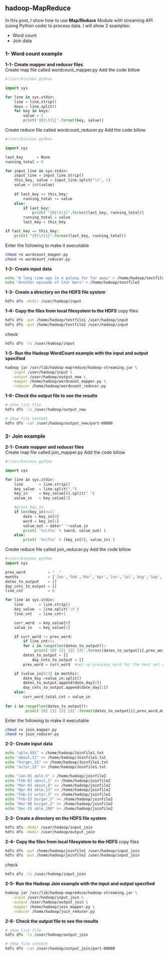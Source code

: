 ## hadoop-MapReduce

In this post, I show how to use **Map/Reduce** Module with streaming API (using Python code) to process data. 
I will show 2 examples:
- Word count
- Join data

### 1- Word count example
**1-1- Create mapper and reducer files**  
Create map file called wordcount_mapper.py
Add the code billow

```python
#!/usr/bin/env python   

import sys

for line in sys.stdin:
    line = line.strip()
    keys = line.split() 
    for key in keys:
        value = 1        
        print('{0}\t{1}'.format(key, value))
```

Create reduce file called wordcount_reducer.py
Add the code billow

```python
#!/usr/bin/env python

import sys

last_key      = None            
running_total = 0

for input_line in sys.stdin:
    input_line = input_line.strip()
    this_key, value = input_line.split("\t", 1)
    value = int(value)
 
    if last_key == this_key:
        running_total += value
    else:
        if last_key:
            print( "{0}\t{1}".format(last_key, running_total))
        running_total = value
        last_key = this_key

if last_key == this_key:
    print( "{0}\t{1}".format(last_key, running_total))
```   

Enter the following to make it executable
``` sh
chmod +x wordcount_mapper.py
chmod +x wordcount_reducer.py
```

**1-2- Create input data** 
``` sh
echo "A long time ago in a galaxy far far away" > /home/hadoop/testfile1
echo "Another episode of Star Wars" > /home/hadoop/testfile2
```

**1-3- Create a directory on the HDFS file system**
``` sh
hdfs dfs -mkdir /user/hadoop/input
``` 

**1-4- Copy the files from local filesystem to the HDFS**
copy files
``` sh
hdfs dfs -put /home/hadoop/testfile1 /user/hadoop/input
hdfs dfs -put /home/hadoop/testfile2 /user/hadoop/input
```

check
``` sh
hdfs dfs -ls /user/hadoop/input
```

**1-5- Run the Hadoop WordCount example with the input and output specified**
``` sh
hadoop jar /usr/lib/hadoop-mapreduce/hadoop-streaming.jar \
   -input /user/hadoop/input \
   -output /user/hadoop/output_new \
   -mapper /home/hadoop/wordcount_mapper.py \
   -reducer /home/hadoop/wordcount_reducer.py
```

**1-6- Check the output file to see the results**
``` sh
# show list file
hdfs dfs -ls /user/hadoop/output_new

# show file content
hdfs dfs -cat /user/hadoop/output_new/part-00000
```

### 2- Join example
**2-1- Create mapper and reducer files**  
Create map file called join_mapper.py
Add the code billow

```python
#!/usr/bin/env python   

import sys

for line in sys.stdin:
    line       = line.strip() 
    key_value  = line.split(",")  
    key_in     = key_value[0].split(" ")   
    value_in   = key_value[1]  

    #print key_in
    if len(key_in)>=2:          
        date = key_in[0]      
        word = key_in[1]
        value_out = date+" "+value_in    
        print( '%s\t%s' % (word, value_out) ) 
    else:   
        print( '%s\t%s' % (key_in[0], value_in) )  
```

Create reduce file called join_reducer.py
Add the code billow

```python
#!/usr/bin/env python
import sys

prev_word          = "  "  
months             = ['Jan','Feb','Mar','Apr','Jun','Jul','Aug','Sep','Nov','Dec']
dates_to_output    = [] 
day_cnts_to_output = [] 
line_cnt           = 0  

for line in sys.stdin:
    line       = line.strip()       
    key_value  = line.split('\t')  
    line_cnt   = line_cnt+1     

    curr_word  = key_value[0]         
    value_in   = key_value[1]       

    if curr_word != prev_word:
        if line_cnt>1:
	    for i in range(len(dates_to_output)):  
	         print('{0} {1} {2} {3}'.format(dates_to_output[i],prev_word,day_cnts_to_output[i],curr_word_total_cnt))
	    dates_to_output = []
            day_cnts_to_output = []
        prev_word = curr_word  #set up previous word for the next set of input lines

    if (value_in[0:3] in months): 
        date_day =value_in.split() 
        dates_to_output.append(date_day[0])
        day_cnts_to_output.append(date_day[1])
    else:
        curr_word_total_cnt = value_in  
                                           
for i in range(len(dates_to_output)):  
         print('{0} {1} {2} {3}'.format(dates_to_output[i],prev_word,day_cnts_to_output[i],curr_word_total_cnt))
```   

Enter the following to make it executable
``` sh
chmod +x join_mapper.py
chmod +x join_reducer.py
```

**2-2- Create input data** 
``` sh
echo "able,991" > /home/hadoop/Joinfile1.txt
echo "about,11" >> /home/hadoop/Joinfile1.txt
echo "burger,15" >> /home/hadoop/Joinfile1.txt
echo "actor,22" >> /home/hadoop/Joinfile1.txt

echo "Jan-01 able,5" > /home/hadoop/joinfile2 
echo "Feb-02 about,3" >> /home/hadoop/joinfile2 
echo "Mar-03 about,8" >> /home/hadoop/joinfile2 
echo "Apr-04 able,13" >> /home/hadoop/joinfile2 
echo "Feb-22 actor,3" >> /home/hadoop/joinfile2 
echo "Feb-23 burger,5" >> /home/hadoop/joinfile2 
echo "Mar-08 burger,2" >> /home/hadoop/joinfile2 
echo "Dec-15 able,100" >> /home/hadoop/joinfile2 
```

**2-3- Create a directory on the HDFS file system**
``` sh
hdfs dfs -mkdir /user/hadoop/input_join
hdfs dfs -mkdir /user/hadoop/output_join
``` 

**2-4- Copy the files from local filesystem to the HDFS**
copy files
``` sh
hdfs dfs -put /home/hadoop/joinfile1 /user/hadoop/input_join
hdfs dfs -put /home/hadoop/joinfile2 /user/hadoop/input_join
```

check
``` sh
hdfs dfs -ls /user/hadoop/input_join
```

**2-5- Run the Hadoop Join example with the input and output specified**
``` sh
hadoop jar /usr/lib/hadoop-mapreduce/hadoop-streaming.jar \
   -input /user/hadoop/input_join \
   -output /user/hadoop/output_join \
   -mapper /home/hadoop/join_mapper.py \
   -reducer /home/hadoop/join_reducer.py
```

**2-6- Check the output file to see the results**
``` sh
# show list file
hdfs dfs -ls /user/hadoop/output_join

# show file content
hdfs dfs -cat /user/hadoop/output_join/part-00000
```
